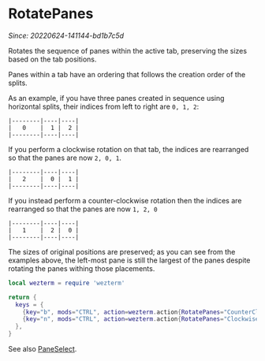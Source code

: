 # RotatePanes

*Since: 20220624-141144-bd1b7c5d*

Rotates the sequence of panes within the active tab, preserving the sizes based on the tab positions.

Panes within a tab have an ordering that follows the creation order of the splits.

As an example, if you have three panes created in sequence using horizontal
splits, their indices from left to right are `0, 1, 2`:

```
|--------|----|----|
|   0    |  1 |  2 |
|--------|----|----|
```

If you perform a clockwise rotation on that tab, the indices are rearranged
so that the panes are now `2, 0, 1`.

```
|--------|----|----|
|   2    |  0 |  1 |
|--------|----|----|
```

If you instead perform a counter-clockwise rotation then the indices are rearranged
so that the panes are now `1, 2, 0`

```
|--------|----|----|
|   1    |  2 |  0 |
|--------|----|----|
```

The sizes of original positions are preserved; as you can see from the examples
above, the left-most pane is still the largest of the panes despite rotating
the panes withing those placements.

```lua
local wezterm = require 'wezterm'

return {
  keys = {
    {key="b", mods="CTRL", action=wezterm.action{RotatePanes="CounterClockwise"}},
    {key="n", mods="CTRL", action=wezterm.action{RotatePanes="Clockwise"}},
  },
}
```

See also [PaneSelect](PaneSelect.md).
